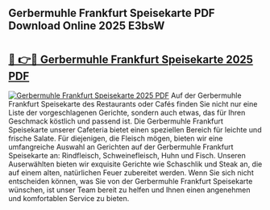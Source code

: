 ## Gerbermuhle Frankfurt Speisekarte PDF Download Online 2025 E3bsW

# <h2><a href="http://gc8hst.nevu.top/?p=Gerbermuhle+Frankfurt+Speisekarte">🔗 👉🔴 Gerbermuhle Frankfurt Speisekarte 2025 PDF</a></h2>

[![Gerbermuhle Frankfurt Speisekarte 2025 PDF](https://i.imgur.com/dBaPXMq.png)](http://gc8hst.nevu.top/?p=Gerbermuhle+Frankfurt+Speisekarte)
Auf der Gerbermuhle Frankfurt Speisekarte des Restaurants oder Cafés finden Sie nicht nur eine Liste der vorgeschlagenen Gerichte, sondern auch etwas, das für Ihren Geschmack köstlich und passend ist. Die Gerbermuhle Frankfurt Speisekarte unserer Cafeteria bietet einen speziellen Bereich für leichte und frische Salate. Für diejenigen, die Fleisch mögen, bieten wir eine umfangreiche Auswahl an Gerichten auf der Gerbermuhle Frankfurt Speisekarte an: Rindfleisch, Schweinefleisch, Huhn und Fisch. Unseren Auserwählten bieten wir exquisite Gerichte wie Schaschlik und Steak an, die auf einem alten, natürlichen Feuer zubereitet werden. Wenn Sie sich nicht entscheiden können, was Sie von der Gerbermuhle Frankfurt Speisekarte wünschen, ist unser Team bereit zu helfen und Ihnen einen angenehmen und komfortablen Service zu bieten.
